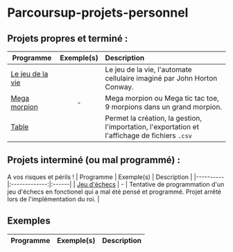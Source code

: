 # Parcoursup-projets-personnel

## Projets propres et terminé :

| Programme | Exemple(s) | Description |
|----------|:-------------:|:------|
| [Le jeu de la vie](https://github.com/FofoIsOnInternet/Parcoursup-projets-personnel/blob/99a2abd922488b76c7aeb2cb6260d39a0a373686/Programmes/le_jeu_de_la_vie.py) |  | Le jeu de la vie, l'automate cellulaire imaginé par John Horton Conway. |
| [Mega morpion](https://github.com/FofoIsOnInternet/Parcoursup-projets-personnel/blob/99a2abd922488b76c7aeb2cb6260d39a0a373686/Programmes/mega%20morpion.py) | - | Mega morpion ou Mega tic tac toe, 9 morpions dans un grand morpion. |
| [Table]() | | Permet la création, la gestion, l'importation, l'exportation et l'affichage de fichiers `.csv` |

## Projets interminé (ou mal programmé) :
A vos risques et périls !
| Programme | Exemple(s) | Description |
|----------|:-------------:|:------|
| [Jeu d'échecs](https://github.com/FofoIsOnInternet/Parcoursup-projets-personnel/blob/99a2abd922488b76c7aeb2cb6260d39a0a373686/Programmes/chess.py) | - | Tentative de programmation d'un jeu d'échecs en fonctionel qui a mal été pensé et programmé. Projet arrêté lors de l'implémentation du roi. |
## Exemples
| Programme | Exemple(s) | Description |
|----------|:-------------:|:------|
